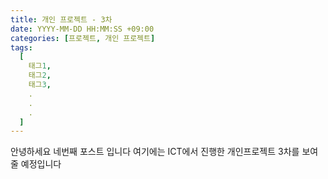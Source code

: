 ```yaml
---
title: 개인 프로젝트 - 3차
date: YYYY-MM-DD HH:MM:SS +09:00
categories: [프로젝트, 개인 프로젝트]
tags:
  [
    태그1,
    태그2,
    태그3,
    .
    .
    .
  ]
---
```

안녕하세요 네번째 포스트 입니다 여기에는 ICT에서 진행한 개인프로젝트 3차를 보여줄 예정입니다
